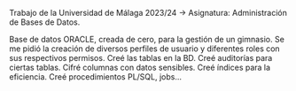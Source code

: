Trabajo de la Universidad de Málaga 2023/24 -> Asignatura: Administración de Bases de Datos.

Base de datos ORACLE, creada de cero, para la gestión de un gimnasio. Se me pidió la creación de diversos perfiles de usuario y diferentes roles con sus respectivos permisos. Creé las tablas en la BD. Creé auditorías para ciertas tablas. Cifré columnas con datos sensibles. Creé índices para la eficiencia. Creé procedimientos PL/SQL, jobs...
